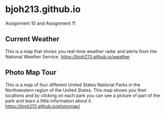 # bjoh213.github.io
Assignment 10 and Assignment 11 

## Current Weather
This is a map that shows you real-time weather radar and alerts from the National Weather Service.
<https://bjoh213.github.io/weather>

## Photo Map Tour
This is a map of four different United States National Parks in the Northwestern region of the United States. This map shows you their locations and by clicking on each park you can see a picture of part of the park and learn a little information about it.
<https://bjoh213.github.io/photomap/>
